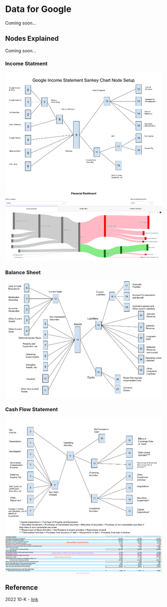 # Data for Google
Coming soon...

## Nodes Explained
Coming soon...

### Income Statment
<img src=Images/googl_incsmt_sankey.png>
<img src=Images/googl_incsmt_example.png>

### Balance Sheet
<img src=Images/googl_bal_sankey.png>

### Cash Flow Statement
<img src=Images/googl_cshfsmt_sankey.png>
<img src=Images/googl_cshfsmt_cal1_explain.png>


## Reference
2022 10-K - <a href="https://www.sec.gov/ix?doc=/Archives/edgar/data/0001652044/000165204423000016/goog-20221231.htm">link</a>